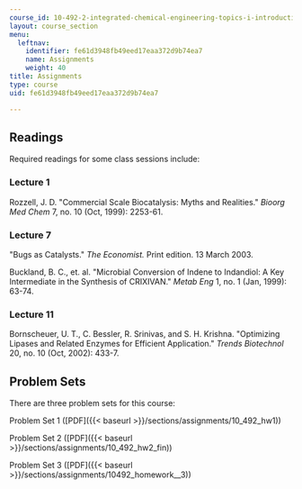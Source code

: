```yaml
---
course_id: 10-492-2-integrated-chemical-engineering-topics-i-introduction-to-biocatalysis-fall-2004
layout: course_section
menu:
  leftnav:
    identifier: fe61d3948fb49eed17eaa372d9b74ea7
    name: Assignments
    weight: 40
title: Assignments
type: course
uid: fe61d3948fb49eed17eaa372d9b74ea7

---
```


Readings
--------

Required readings for some class sessions include:

### Lecture 1

Rozzell, J. D. "Commercial Scale Biocatalysis: Myths and Realities." _Bioorg Med Chem_ 7, no. 10 (Oct, 1999): 2253-61.

### Lecture 7

"Bugs as Catalysts." _The Economist._ Print edition. 13 March 2003.

Buckland, B. C., et. al. "Microbial Conversion of Indene to Indandiol: A Key Intermediate in the Synthesis of CRIXIVAN." _Metab Eng_ 1, no. 1 (Jan, 1999): 63-74.

### Lecture 11

Bornscheuer, U. T., C. Bessler, R. Srinivas, and S. H. Krishna. "Optimizing Lipases and Related Enzymes for Efficient Application." _Trends Biotechnol_ 20, no. 10 (Oct, 2002): 433-7.

Problem Sets
------------

There are three problem sets for this course:

Problem Set 1 ([PDF]({{< baseurl >}}/sections/assignments/10_492_hw1))

Problem Set 2 ([PDF]({{< baseurl >}}/sections/assignments/10_492_hw2_fin))

Problem Set 3 ([PDF]({{< baseurl >}}/sections/assignments/10492_homework__3))